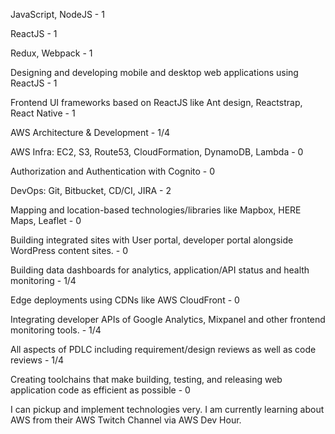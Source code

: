 JavaScript, NodeJS - 1

ReactJS - 1

Redux, Webpack - 1

Designing and developing mobile and desktop web applications using ReactJS - 1

Frontend UI frameworks based on ReactJS like Ant design, Reactstrap, React Native - 1

AWS Architecture & Development - 1/4

AWS Infra: EC2, S3, Route53, CloudFormation, DynamoDB, Lambda - 0

Authorization and Authentication with Cognito - 0

DevOps: Git, Bitbucket, CD/CI, JIRA - 2

Mapping and location-based technologies/libraries like Mapbox, HERE Maps, Leaflet - 0

Building integrated sites with User portal, developer portal alongside WordPress content sites. - 0

Building data dashboards for analytics, application/API status and health monitoring - 1/4

Edge deployments using CDNs like AWS CloudFront - 0

Integrating developer APIs of Google Analytics, Mixpanel and other frontend monitoring tools. - 1/4

All aspects of PDLC including requirement/design reviews as well as code reviews - 1/4

Creating toolchains that make building, testing, and releasing web application code as efficient as possible - 0

I can pickup and implement technologies very. I am currently learning about AWS from their AWS Twitch Channel via AWS Dev Hour.

